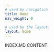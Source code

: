 ```yaml
---
# used by navigation
title: Home
nav_weight: 0

# used by the layout:
layout: home
---
```


INDEX.MD CONTENT
